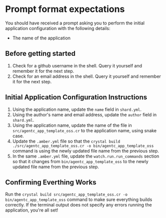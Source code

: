 # Prompt format expectations

You should have received a prompt asking you to perform the initial application configuration with the following details:

- The name of the application

## Before getting started

1. Check for a github username in the shell. Query it yourself and remember it for the next step.
2. Check for an email address in the shell. Query it yourself and remember it for the next step.

## Initial Application Configuration Instructions

1. Using the application name, update the `name` field in `shard.yml`.
2. Using the author's name and email address, update the `author` field in `shard.yml`.
3. Using the application name, update the name of the file in `src/agentc_app_template_oss.cr` to the application name, using snake case.
4. Update the `.amber.yml` file so that the `crystal build ./src/agentc_app_template_oss.cr -o bin/agentc_app_template_oss` command is using the newly updated file name from the previous step.
5. In the same `.amber.yml` file, update the `watch.run.run_commands` section so that it changes from `bin/agentc_app_template_oss` to the newly updated file name from the previous step.

## Confirming Everthing Works

Run the `crystal build src/agentc_app_template_oss.cr -o bin/agentc_app_template_oss` command to make sure everything builds correctly. If the terminal output does not specify any errors running the application, you're all set!
